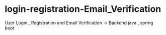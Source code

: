# login-registration-Email_Verification
User Login , Registration and Email Verification  -> Backend 
java , spring boot 
